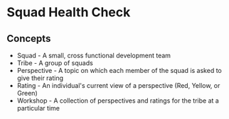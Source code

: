 # Squad Health Check #

## Concepts ##

* Squad - A small, cross functional development team
* Tribe - A group of squads
* Perspective - A topic on which each member of the squad is asked to give their rating
* Rating - An individual's current view of a perspective (Red, Yellow, or Green)
* Workshop - A collection of perspectives and ratings for the tribe at a particular time

